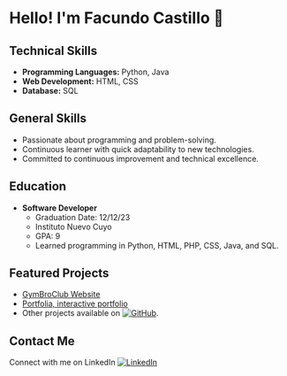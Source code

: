 # Hello! I'm Facundo Castillo 👋

## Technical Skills
- **Programming Languages:** Python, Java
- **Web Development:** HTML, CSS
- **Database:** SQL

## General Skills
- Passionate about programming and problem-solving.
- Continuous learner with quick adaptability to new technologies.
- Committed to continuous improvement and technical excellence.

## Education
- **Software Developer**
  - Graduation Date: 12/12/23
  - Instituto Nuevo Cuyo
  - GPA: 9
  - Learned programming in Python, HTML, PHP, CSS, Java, and SQL.

## Featured Projects
- [GymBroClub Website](https://gymbroclub.000webhostapp.com)
- [Portfolia, interactive portfolio](http://portfolia.atwebpages.com/)
- Other projects available on [![GitHub](https://img.shields.io/badge/GitHub-Follow-brightgreen)](https://github.com/facundocastill).
## Contact Me
Connect with me on LinkedIn [![LinkedIn](https://img.shields.io/badge/LinkedIn-Connect-blue)](https://www.linkedin.com/in/facundo-castillo-79973a275)

